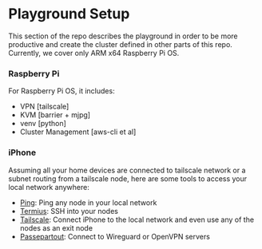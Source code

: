 # Playground Setup
This section of the repo describes the playground in order to be more productive and create the cluster defined in other parts of this repo. Currently, we cover only ARM x64 Raspberry Pi OS.


### Raspberry Pi
For Raspberry Pi OS, it includes:
- VPN [tailscale]
- KVM [barrier + mjpg]
- venv [python]
- Cluster Management [aws-cli et al]


### iPhone
Assuming all your home devices are connected to tailscale network or a subnet routing from a tailscale node, here are some tools to access your local network anywhere:
- [Ping](https://apps.apple.com/us/app/ping-network-utility/id576773404?platform=iphone): Ping any node in your local network
- [Termius](https://apps.apple.com/us/app/termius-terminal-ssh-client/id549039908): SSH into your nodes
- [Tailscale](https://apps.apple.com/us/app/tailscale/id1470499037): Connect iPhone to the local network and even use any of the nodes as an exit node
- [Passepartout](https://apps.apple.com/us/app/passepartout-vpn-client/id1433648537?platform=iphone): Connect to Wireguard or OpenVPN servers
